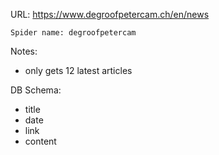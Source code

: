 URL: https://www.degroofpetercam.ch/en/news

    Spider name: degroofpetercam

Notes:
- only gets 12 latest articles

DB Schema:
- title
- date
- link
- content

